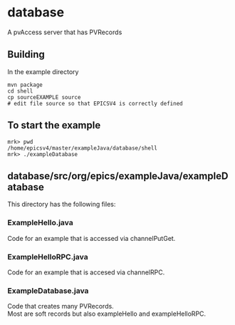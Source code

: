 # database

A pvAccess server that has PVRecords


## Building

In the example directory

    mvn package
    cd shell
    cp sourceEXAMPLE source
    # edit file source so that EPICSV4 is correctly defined



## To start the example

    mrk> pwd
    /home/epicsv4/master/exampleJava/database/shell
    mrk> ./exampleDatabase

## database/src/org/epics/exampleJava/exampleDatabase

This directory has the following files:

### ExampleHello.java
   
Code for an example that is accessed via channelPutGet.

### ExampleHelloRPC.java
   
Code for an example that is accesed via channelRPC.

### ExampleDatabase.java
  
Code that creates many PVRecords.    
Most are soft records but also exampleHello and exampleHelloRPC.



